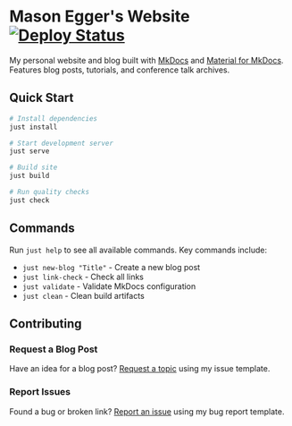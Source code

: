 # Mason Egger's Website [![Deploy Status](https://api.netlify.com/api/v1/badges/18bbc38c-4f8b-4ce3-ade1-64e5ae7ae05b/deploy-status)](https://app.netlify.com/sites/trusting-bassi-a6d09d/deploys)

My personal website and blog built with [MkDocs](https://www.mkdocs.org) and [Material for MkDocs](https://squidfunk.github.io/mkdocs-material/). Features blog posts, tutorials, and conference talk archives.

## Quick Start

```bash
# Install dependencies
just install

# Start development server
just serve

# Build site
just build

# Run quality checks
just check
```

## Commands

Run `just help` to see all available commands. Key commands include:
- `just new-blog "Title"` - Create a new blog post
- `just link-check` - Check all links
- `just validate` - Validate MkDocs configuration
- `just clean` - Clean build artifacts

## Contributing

### Request a Blog Post
Have an idea for a blog post? [Request a topic](.github/ISSUE_TEMPLATE/blog-post-request.md) using my issue template.

### Report Issues
Found a bug or broken link? [Report an issue](.github/ISSUE_TEMPLATE/bug_report.md) using my bug report template.

